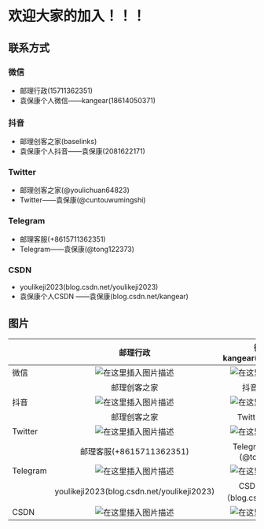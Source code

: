 # 欢迎大家的加入！！！

## 联系方式

### 微信

- 邮理行政(15711362351)  
- 袁保康个人微信——kangear(18614050371)

### 抖音

- 邮理创客之家(baselinks)
- 袁保康个人抖音——袁保康(2081622171)  

### Twitter

- 邮理创客之家(@youlichuan64823)
- Twitter——袁保康(@cuntouwumingshi)

### Telegram

- 邮理客服(+8615711362351)
- Telegram——袁保康(@tong122373)

### CSDN

- youlikeji2023(blog.csdn.net/youlikeji2023)
- 袁保康个人CSDN ——袁保康(blog.csdn.net/kangear)

## 图片
|  | 邮理行政 | 微信——kangear(18614050371)|
| ------------- |:-------------:|:-------------:|
|微信|![在这里插入图片描述](/assets/邮理行政)  |![在这里插入图片描述](/assets/kangear.jpg)
|| 邮理创客之家    |抖音——袁保康
|抖音| ![在这里插入图片描述](/assets/抖音-ylkj)   |![在这里插入图片描述](/assets/抖音-yuan)|
|| 邮理创客之家    |Twitter——袁保康
|Twitter| ![在这里插入图片描述](/assets/Twitter-ylkj)  |![在这里插入图片描述](/assets/Twitter-yuan)|
|| 邮理客服(+8615711362351)  |Telegram——袁保康(@tong122373)
|Telegram| ![在这里插入图片描述](/assets/邮理客服)|![在这里插入图片描述](/assets/Telegram-yuan)
 ||youlikeji2023(blog.csdn.net/youlikeji2023)|CSDN——袁保康（blog.csdn.net/kangear)
|CSDN|  ![在这里插入图片描述](/assets/csdn-ylkj) |![在这里插入图片描述](/assets/csdn-yuan)

